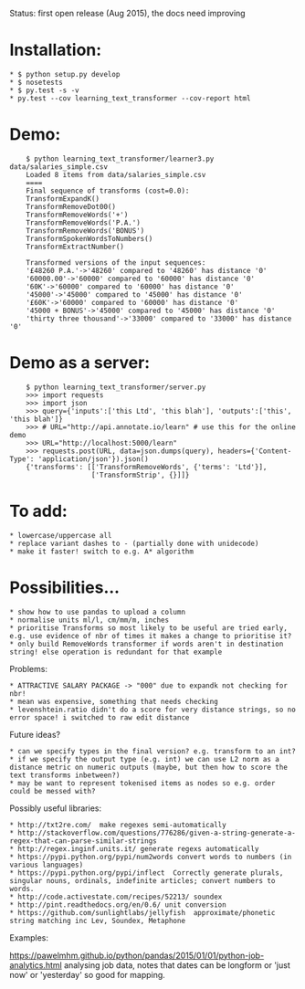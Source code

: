 

Status: first open release (Aug 2015), the docs need improving

# Installation:

    * $ python setup.py develop
    * $ nosetests
    * $ py.test -s -v
    * py.test --cov learning_text_transformer --cov-report html


# Demo:

```
    $ python learning_text_transformer/learner3.py data/salaries_simple.csv 
    Loaded 8 items from data/salaries_simple.csv
    ====
    Final sequence of transforms (cost=0.0):
    TransformExpandK()
    TransformRemoveDot00()
    TransformRemoveWords('+')
    TransformRemoveWords('P.A.')
    TransformRemoveWords('BONUS')
    TransformSpokenWordsToNumbers()
    TransformExtractNumber()

    Transformed versions of the input sequences:
    '£48260 P.A.'->'48260' compared to '48260' has distance '0'
    '60000.00'->'60000' compared to '60000' has distance '0'
    '60K'->'60000' compared to '60000' has distance '0'
    '45000'->'45000' compared to '45000' has distance '0'
    '£60K'->'60000' compared to '60000' has distance '0'
    '45000 + BONUS'->'45000' compared to '45000' has distance '0'
    'thirty three thousand'->'33000' compared to '33000' has distance '0'
```




# Demo as a server:

```
    $ python learning_text_transformer/server.py
    >>> import requests
    >>> import json
    >>> query={'inputs':['this Ltd', 'this blah'], 'outputs':['this', 'this blah']}
    >>> # URL="http://api.annotate.io/learn" # use this for the online demo
    >>> URL="http://localhost:5000/learn"
    >>> requests.post(URL, data=json.dumps(query), headers={'Content-Type': 'application/json'}).json()
    {'transforms': [['TransformRemoveWords', {'terms': 'Ltd'}],
                    ['TransformStrip', {}]]}
```  

# To add:

    * lowercase/uppercase all
    * replace variant dashes to - (partially done with unidecode)
    * make it faster! switch to e.g. A* algorithm

# Possibilities...
    * show how to use pandas to upload a column
    * normalise units ml/l, cm/mm/m, inches
    * prioritise Transforms so most likely to be useful are tried early, e.g. use evidence of nbr of times it makes a change to prioritise it?
    * only build RemoveWords transformer if words aren't in destination string! else operation is redundant for that example

Problems:

    * ATTRACTIVE SALARY PACKAGE -> "000" due to expandk not checking for nbr!
    * mean was expensive, something that needs checking
    * levenshtein.ratio didn't do a score for very distance strings, so no error space! i switched to raw edit distance

Future ideas?
 
    * can we specify types in the final version? e.g. transform to an int?
    * if we specify the output type (e.g. int) we can use L2 norm as a distance metric on numeric outputs (maybe, but then how to score the text transforms inbetween?)
    * may be want to represent tokenised items as nodes so e.g. order could be messed with?


Possibly useful libraries:

    * http://txt2re.com/  make regexes semi-automatically
    * http://stackoverflow.com/questions/776286/given-a-string-generate-a-regex-that-can-parse-similar-strings
    * http://regex.inginf.units.it/ generate regexs automatically
    * https://pypi.python.org/pypi/num2words convert words to numbers (in various languages)
    * https://pypi.python.org/pypi/inflect  Correctly generate plurals, singular nouns, ordinals, indefinite articles; convert numbers to words.
    * http://code.activestate.com/recipes/52213/ soundex
    * http://pint.readthedocs.org/en/0.6/ unit conversion
    * https://github.com/sunlightlabs/jellyfish  approximate/phonetic string matching inc Lev, Soundex, Metaphone

Examples:

https://pawelmhm.github.io/python/pandas/2015/01/01/python-job-analytics.html analysing job data, notes that dates can be longform or 'just now' or 'yesterday' so good for mapping. 

